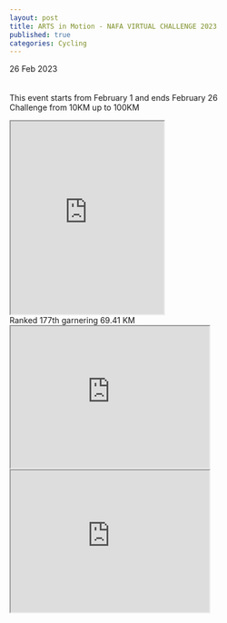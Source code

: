 ```yaml
---
layout: post
title: ARTS in Motion - NAFA VIRTUAL CHALLENGE 2023
published: true
categories: Cycling
---
```

26 Feb 2023
<br>
<br>
<br>
This event starts from February 1 and ends February 26
<br>
Challenge from 10KM up to 100KM
<br>
<!--more-->
<iframe src="https://drive.google.com/file/d/1V2dQfxb4gHIGRUGzyiBSzRdseFRwlSJR/preview" width="270" height="340" allow="autoplay"></iframe>
<br>
Ranked 177th garnering 69.41 KM
<br>
<iframe src="https://drive.google.com/file/d/1PWa_PBsEHHmZ12K6JB3DGZXpdlJVMMbn/preview" width="350" height="250" allow="autoplay"></iframe>
<iframe src="https://drive.google.com/file/d/1Tmpyd5tmU8zjsS7tbdbWteoljCh_uS4F/preview" width="350" height="250" allow="autoplay"></iframe>
